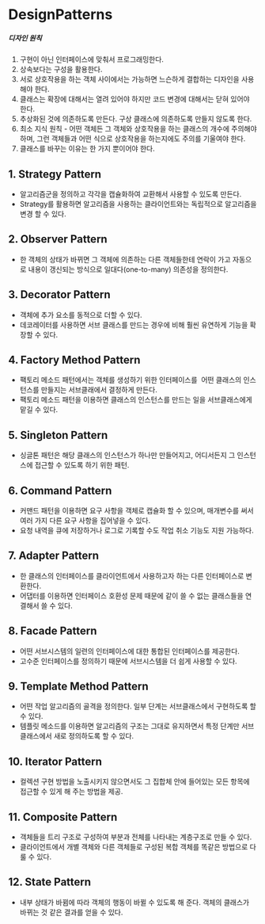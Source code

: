 # DesignPatterns

##### 디자인 원칙 #####
1. 구현이 아닌 인터페이스에 맞춰서 프로그래밍한다.
2. 상속보다는 구성을 활용한다.
3. 서로 상호작용을 하는 객체 사이에서는 가능하면 느슨하게 결합하는 디자인을 사용해야 한다.
4. 클래스는 확장에 대해서는 열려 있어야 하지만 코드 변경에 대해서는 닫혀 있어야 한다.
5. 추상화된 것에 의존하도록 만든다. 구상 클래스에 의존하도록 만들지 않도록 한다.
6. 최소 지식 원칙 - 어떤 객체든 그 객체와 상호작용을 하는 클래스의 개수에 주의해야 하며, 그런 객체들과 어떤 식으로 상호작용을 하는지에도 주의를 기울여야 한다.
7. 클래스를 바꾸는 이유는 한 가지 뿐이어야 한다.

## 1. Strategy Pattern
  - 알고리즘군을 정의하고 각각을 캡슐화하여 교환해서 사용할 수 있도록 만든다.
  - Strategy를 활용하면 알고리즘을 사용하는 클라이언트와는 독립적으로 알고리즘을 변경 할 수 있다.
## 2. Observer Pattern
  - 한 객체의 상태가 바뀌면 그 객체에 의존하는 다른 객체들한테 연락이 가고 자동으로 내용이 갱신되는 방식으로 일대다(one-to-many) 의존성을 정의한다.
## 3. Decorator Pattern
  - 객체에 추가 요소를 동적으로 더할 수 있다.
  - 데코레이터를 사용하면 서브 클래스를 만드는 경우에 비해 훨씬 유연하게 기능을 확장할 수 있다.
## 4. Factory Method Pattern
  - 팩토리 메소드 패턴에서는 객체를 생성하기 위한 인터페이스를  어떤 클래스의 인스턴스를 만들지는 서브클래에서 결정하게 만든다.
  - 팩토리 메소드 패턴을 이용하면 클래스의 인스턴스를 만드는 일을 서브클래스에게 맡길 수 있다.
## 5. Singleton Pattern
  - 싱글톤 패턴은 해당 클래스의 인스턴스가 하나만 만들어지고, 어디서든지 그 인스턴스에 접근할 수 있도록 하기 위한 패턴.
## 6. Command Pattern
  - 커맨드 패턴을 이용하면 요구 사항을 객체로 캡슐화 할 수 있으며, 매개변수를 써서 여러 가지 다른 요구 사항을 집어넣을 수 있다.
  - 요청 내역을 큐에 저장하거나 로그로 기록할 수도 작업 취소 기능도 지원 가능하다.
## 7. Adapter Pattern
  - 한 클래스의 인터페이스를 클라이언트에서 사용하고자 하는 다른 인터페이스로 변환한다.
  - 어댑터를 이용하면 인터페이스 호환성 문제 때문에 같이 쓸 수 없는 클래스들을 연결해서 쓸 수 있다.
## 8. Facade Pattern
  - 어떤 서브시스템의 일련의 인터페이스에 대한 통합된 인터페이스를 제공한다.
  - 고수준 인터페이스를 정의하기 때문에 서브시스템을 더 쉽게 사용할 수 있다.
## 9. Template Method Pattern
  - 어떤 작업 알고리즘의 골격을 정의한다. 일부 단계는 서브클래스에서 구현하도록 할 수 있다.
  - 템플릿 메소드를 이용하면 알고리즘의 구조는 그대로 유지하면서 특정 단계만 서브클래스에서 새로 정의하도록 할 수 있다.
## 10. Iterator Pattern
  - 컬렉션 구현 방법을 노출시키지 않으면서도 그 집합체 안에 들어있는 모든 항목에 접근할 수 있게 해 주는 방법을 제공.
## 11. Composite Pattern
  - 객체들을 트리 구조로 구성하여 부분과 전체를 나타내는 계층구조로 만들 수 있다.
  - 클라이언트에서 개별 객체와 다른 객체들로 구성된 복합 객체를 똑같은 방법으로 다룰 수 있다.
## 12. State Pattern
  - 내부 상태가 바뀜에 따라 객체의 행동이 바뀔 수 있도록 해 준다. 객체의 클래스가 바뀌는 것 같은 결과를 얻을 수 있다.

